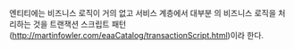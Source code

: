 엔티티에는 비즈니스 로직이 거의 없고 서비스 계층에서 대부분 의 비즈니스 로직을 처리하는 것을 트랜잭션 스크립트 패턴(http://martinfowler.com/eaaCatalog/transactionScript.html)이라 한다.